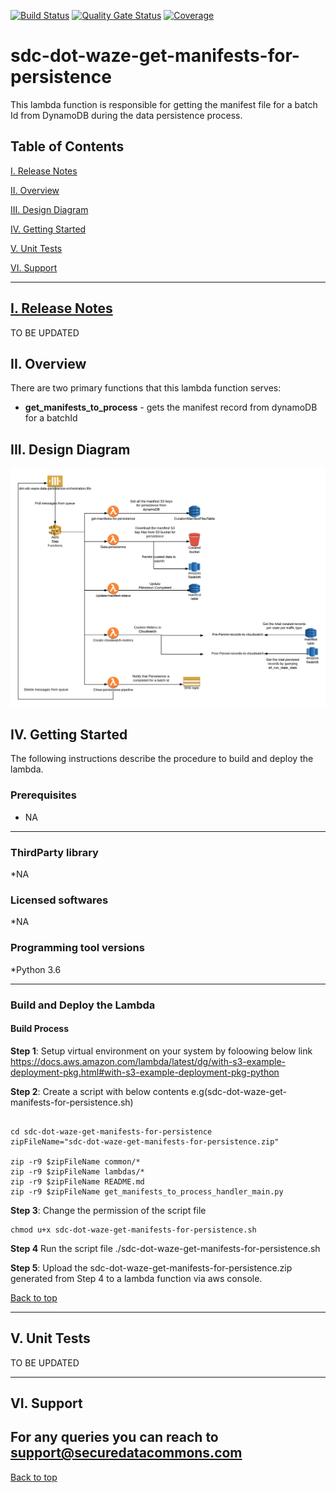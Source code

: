 [![Build Status](https://travis-ci.com/usdot-jpo-sdc/sdc-dot-waze-get-manifests-for-persistence.svg?branch=master)](https://travis-ci.com/usdot-jpo-sdc/sdc-dot-waze-get-manifests-for-persistence)
[![Quality Gate Status](https://sonarcloud.io/api/project_badges/measure?project=usdot-jpo-sdc_sdc-dot-waze-get-manifests-for-persistence&metric=alert_status)](https://sonarcloud.io/dashboard?id=usdot-jpo-sdc_sdc-dot-waze-get-manifests-for-persistence)
[![Coverage](https://sonarcloud.io/api/project_badges/measure?project=usdot-jpo-sdc_sdc-dot-waze-get-manifests-for-persistence&metric=coverage)](https://sonarcloud.io/dashboard?id=usdot-jpo-sdc_sdc-dot-waze-get-manifests-for-persistence)
# sdc-dot-waze-get-manifests-for-persistence
This lambda function is responsible for getting the manifest file for a batch Id from DynamoDB during the data persistence process.

<a name="toc"/>

## Table of Contents

[I. Release Notes](#release-notes)

[II. Overview](#overview)

[III. Design Diagram](#design-diagram)

[IV. Getting Started](#getting-started)

[V. Unit Tests](#unit-tests)

[VI. Support](#support)

---

<a name="release-notes"/>


## [I. Release Notes](ReleaseNotes.md)
TO BE UPDATED

<a name="overview"/>

## II. Overview

There are two primary functions that this lambda function serves:
* **get_manifests_to_process** - gets the manifest record from dynamoDB for a batchId


<a name="design-diagram"/>

## III. Design Diagram

![sdc-dot-waze-get-manifests-for-persistence](images/waze-data-persistence.png)


<a name="getting-started"/>

## IV. Getting Started

The following instructions describe the procedure to build and deploy the lambda.

### Prerequisites
* NA 

---
### ThirdParty library

*NA

### Licensed softwares

*NA

### Programming tool versions

*Python 3.6


---
### Build and Deploy the Lambda

#### Build Process

**Step 1**: Setup virtual environment on your system by foloowing below link
https://docs.aws.amazon.com/lambda/latest/dg/with-s3-example-deployment-pkg.html#with-s3-example-deployment-pkg-python

**Step 2**: Create a script with below contents e.g(sdc-dot-waze-get-manifests-for-persistence.sh)
```#!/bin/sh

cd sdc-dot-waze-get-manifests-for-persistence
zipFileName="sdc-dot-waze-get-manifests-for-persistence.zip"

zip -r9 $zipFileName common/*
zip -r9 $zipFileName lambdas/*
zip -r9 $zipFileName README.md
zip -r9 $zipFileName get_manifests_to_process_handler_main.py
```

**Step 3**: Change the permission of the script file

```
chmod u+x sdc-dot-waze-get-manifests-for-persistence.sh
```

**Step 4** Run the script file
./sdc-dot-waze-get-manifests-for-persistence.sh

**Step 5**: Upload the sdc-dot-waze-get-manifests-for-persistence.zip generated from Step 4 to a lambda function via aws console.

[Back to top](#toc)

---
<a name="unit-tests"/>

## V. Unit Tests

TO BE UPDATED

---
<a name="support"/>

## VI. Support

For any queries you can reach to support@securedatacommons.com
---
[Back to top](#toc)
